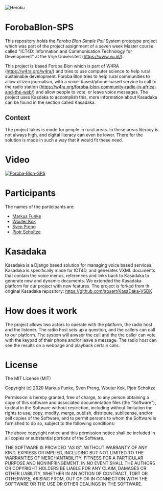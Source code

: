 ![Heroku](http://heroku-badge.herokuapp.com/?app=foroba-blon)

# ForobaBlon-SPS
This repository holds the _Foroba Blon Simple Poll_ System prototype project which was part of the project assignment of a seven week Master course called "ICT4D: Information and Communication Technology for Development" at the Vrije Universiteit (https://www.vu.nl/).

This project is based Foroba Blon which is part of W4RA (https://w4ra.org/w4ra/) and tries to use computer science to help rural sustainable development. Foroba Blon tries to help rural communities to allow citizen journalism, with a voice-based/phone-based service to call to the radio station (https://w4ra.org/foroba-blon-community-radio-in-africa-and-the-web/) and allow people to vote, or leave voice messages. The project uses Kasdaka to accomplish this, more information about Kasadaka can be found in the section called Kasadaka.

## Context
The project takes is mode for people in rural areas. In these areas literacy is not always high, and digital literacy can even be lower. There for the solution is made in such a way that it would fit these need.

# Video
[![Foroba-Blon-SPS](https://imgur.com/a/L4snPT1)](https://www.youtube.com/watch?v=sUhDYByVE2s "Foroba-Blon-SPS Demo - Click to Watch!")

# Participants
The names of the participants are:
- [Markus Funke](https://github.com/FunkeMT) 
- [Wouter Kok](https://github.com/wkokgit)
- [Sven Preng](https://github.com/mrthefastfender)
- [Pjotr Scholtze](https://github.com/pjotrscholtze)

# Kasadaka
Kasadaka is a Django based solution for managing voice based services. Kasadaka is specifically made for ICT4D, and generates VXML documents that contain the voice menus, references and links back to Kasadaka to generate new and dynamic documents. We extended the Kasadaka platform for our project with new features. The project is forked from th original Kasadaka repository: https://github.com/abaart/KasaDaka-VSDK

# How does it work
The project allows two actors to operate with the platform, the radio host and the listener. The radio host sets up a question, and the callers can call to our platform. The system will anwser the call and the the caller can vote with the keypad of their phone and/or leave a message. The radio host can see the results on a webpage and playback certain calls.

# License
The MIT License (MIT)

Copyright (c) 2020 Markus Funke, Sven Preng, Wouter Kok, Pjotr Scholtze

Permission is hereby granted, free of charge, to any person obtaining a copy of this software and associated documentation files (the "Software"), to deal in the Software without restriction, including without limitation the rights to use, copy, modify, merge, publish, distribute, sublicense, and/or sell copies of the Software, and to permit persons to whom the Software is furnished to do so, subject to the following conditions:

The above copyright notice and this permission notice shall be included in all copies or substantial portions of the Software.

THE SOFTWARE IS PROVIDED "AS IS", WITHOUT WARRANTY OF ANY KIND, EXPRESS OR IMPLIED, INCLUDING BUT NOT LIMITED TO THE WARRANTIES OF MERCHANTABILITY, FITNESS FOR A PARTICULAR PURPOSE AND NONINFRINGEMENT. IN NO EVENT SHALL THE AUTHORS OR COPYRIGHT HOLDERS BE LIABLE FOR ANY CLAIM, DAMAGES OR OTHER LIABILITY, WHETHER IN AN ACTION OF CONTRACT, TORT OR OTHERWISE, ARISING FROM, OUT OF OR IN CONNECTION WITH THE SOFTWARE OR THE USE OR OTHER DEALINGS IN THE SOFTWARE.




